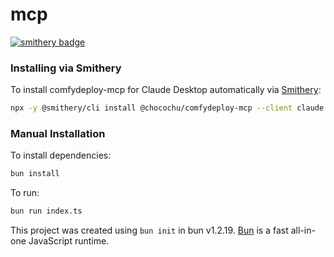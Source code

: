 # mcp

[![smithery badge](https://smithery.ai/badge/@chocochu/comfydeploy-mcp)](https://smithery.ai/server/@chocochu/comfydeploy-mcp)

### Installing via Smithery

To install comfydeploy-mcp for Claude Desktop automatically via [Smithery](https://smithery.ai/server/@chocochu/comfydeploy-mcp):

```bash
npx -y @smithery/cli install @chocochu/comfydeploy-mcp --client claude
```

### Manual Installation
To install dependencies:

```bash
bun install
```

To run:

```bash
bun run index.ts
```

This project was created using `bun init` in bun v1.2.19. [Bun](https://bun.com) is a fast all-in-one JavaScript runtime.
